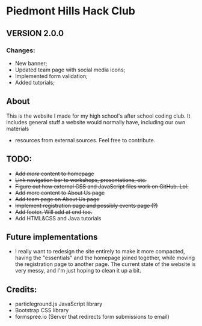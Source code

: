 # Piedmont Hills Hack Club

## VERSION 2.0.0
### Changes:
* New banner;
* Updated team page with social media icons;
* Implemented form validation;
* Added tutorials;

## About
This is the website I made for my high school's after school coding club.
It includes general stuff a website would normally have, including our own materials
+ resources from external sources. Feel free to contribute.

## TODO:
* <s>Add *more* content to homepage</s>
* <s>Link navigation bar to workshops, presentations, etc.</s>
* <s>Figure out how external CSS and JavaScript files work on GitHub. Lol.</s>
* <s>Add more content to About Us page</s>
* <s>Add team page on About Us page</s>
* <s>Implement registration page and possibly events page (?)</s>
* <s>Add footer. Will add at end too.</s>
* Add HTML&CSS and Java tutorials

## Future implementations
* I really want to redesign the site entirely to make it more compacted, having 
the "essentials" and the homepage joined together, while moving the registration page
to another page. The current state of the website is very messy, and I'm just hoping
to clean it up a bit.

## Credits:
* particleground.js JavaScript library
* Bootstrap CSS library
* formspree.io (Server that redirects form submissions to email)

<!-- WHY
      ARE
        YOU
          HERE-->
